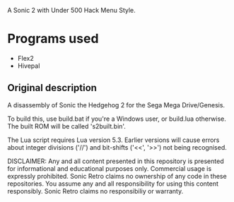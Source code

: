 A Sonic 2 with Under 500 Hack Menu Style.

# Programs used
* Flex2
* Hivepal

## Original description
A disassembly of Sonic the Hedgehog 2 for the Sega Mega Drive/Genesis.

To build this, use build.bat if you're a Windows user, or build.lua otherwise. The built ROM will be called 's2built.bin'.

The Lua script requires Lua version 5.3. Earlier versions will cause errors about integer divisions ('//') and bit-shifts ('<<', '>>') not being recognised.

DISCLAIMER:
Any and all content presented in this repository is presented for informational and educational purposes only.
Commercial usage is expressly prohibited. Sonic Retro claims no ownership of any code in these repositories.
You assume any and all responsibility for using this content responsibly. Sonic Retro claims no responsibiliy or warranty.
